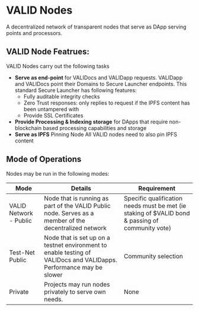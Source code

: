 # VALID Nodes

A decentralized network of transparent nodes that serve as DApp serving points and processors.

## VALID Node Featrues:

VALID Nodes carry out the following tasks

* **Serve as end-point** for VALIDocs and VALIDapp requests.
  VALIDapp and VALIDocs point their Domains to Secure Launcher endpoints. This standard Secure Launcher has following features:
  * Fully auditable integrity checks
  * Zero Trust responses: only replies to request if the IPFS content has been untampered with
  * Provide SSL Certificates
* **Provide Processing & Indexing storage** for DApps that require non-blockchain based processing capabilities and storage&#x20;
* **Serve as IPFS** Pinning Node All VALID nodes need to also pin IPFS content

## Mode of Operations

Nodes may be run in the following modes:


| Mode                   | Details                                                                                                             | Requirement                                                                                      |
| ------------------------ | --------------------------------------------------------------------------------------------------------------------- | -------------------------------------------------------------------------------------------------- |
| VALID Network - Public | Node that is running as part of the VALID Public node. Serves as a member of the decentralized network              | Specific qualification needs must be met (ie staking of $VALID bond & passing of community vote) |
| Test-Net Public        | Node that is set up on a testnet environment to enable testing of VALIDocs and VALIDapps. Performance may be slower | Community selection                                                                              |
| Private                | Projects may run nodes privately to serve own needs.                                                                | None                                                                                             |

